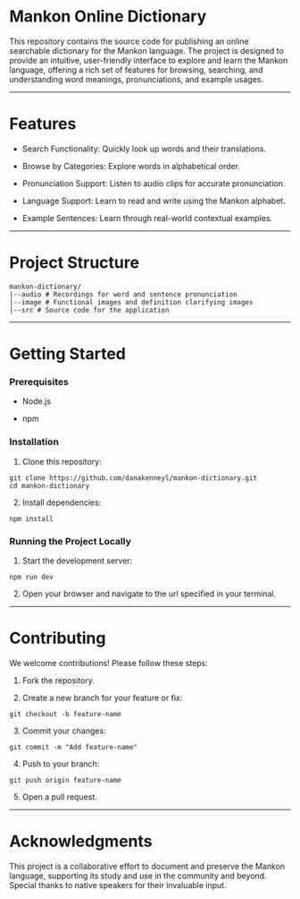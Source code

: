 # Mankon Online Dictionary

This repository contains the source code for publishing an online searchable dictionary for the Mankon language. The project is designed to provide an intuitive, user-friendly interface to explore and learn the Mankon language, offering a rich set of features for browsing, searching, and understanding word meanings, pronunciations, and example usages.

---

# Features

- Search Functionality: Quickly look up words and their translations.

- Browse by Categories: Explore words in alphabetical order.

- Pronunciation Support: Listen to audio clips for accurate pronunciation.
- Language Support: Learn to read and write using the Mankon alphabet.

- Example Sentences: Learn through real-world contextual examples.

---

# Project Structure

```
mankon-dictionary/
|--audio # Recordings for word and sentence pronunciation
|--image # Functional images and definition clarifying images
|--src # Source code for the application
```

---

# Getting Started

### Prerequisites

- Node.js

- npm

### Installation

1. Clone this repository:

```
git clone https://github.com/danakenneyl/mankon-dictionary.git
cd mankon-dictionary
```

2. Install dependencies:

```
npm install
```

### Running the Project Locally

1. Start the development server:

```
npm run dev
```

2. Open your browser and navigate to the url specified in your terminal.

---

# Contributing

We welcome contributions! Please follow these steps:

1. Fork the repository.

2. Create a new branch for your feature or fix:

```
git checkout -b feature-name
```

3. Commit your changes:

```
git commit -m "Add feature-name"
```

4. Push to your branch:

```
git push origin feature-name
```

5. Open a pull request.

---

# Acknowledgments

This project is a collaborative effort to document and preserve the Mankon language, supporting its study and use in the community and beyond. Special thanks to native speakers for their invaluable input.

